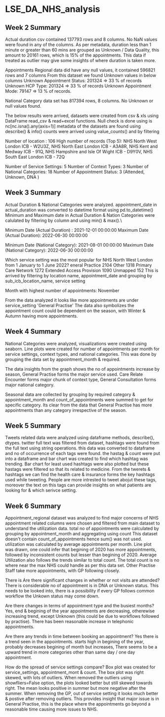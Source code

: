 # LSE_DA_NHS_analysis
## Week 2 Summary

Actual duration csv contained 137793 rows and 8 columns.
No NaN values were found in any of the columns.
As per metadata, duration less than 1 minute or greater than 60 mins 
are grouped as Unknown / Data Quality, this amount to 20161 rows, which is
15% of the appointments. This data if treated as outlier may give some insights of where duration is taken more.

Appointments Regional data did have any null values, it contained 596821 rows and 7 columns
From this dataset we found Unknown values in below columns
Unknown Appointment Status: 201324 => 33 % of records
Unknown HCP Type: 201324 => 33 % of records
Unknown Appointment Mode: 79147 => 13 % of records.

National Category data set has 817394 rows, 8 columns. No Unknown or null values found.

The below results were arrived, datasets were created from csv &  xls using
DataFrame read_csv & read+excel functions.
Null check is done using is nc[nc.isna().any(axis=1)]
metadata of the datasets are found using describe() & info()
counts were arrived using value_counts() and by filtering

Number of location : 106
High number of records (Top 5): 
       NHS North West London ICB - W2U3Z,
       NHS North East London ICB - A3A8R,
       NHS Kent and Medway ICB - 91Q,
       NHS Hampshire and Isle Of Wight ICB - D9Y0V,
       NHS South East London ICB - 72Q

Number of Service Settings:      5
Number of Context Types:         3
Number of National Categories:  18
Number of Appointment Status:     3 (Attended, Unknown, DNA )

## Week 3 Summary

Actual Duration & National Categories were analyzed.
appointment_date in actual_duration was converted to datetime format using pd.to_datetime()
Minimum and Maximum date in Actual Duration & Nation Categories were calulated by filtering by column and using min() & max().\

Minimum Date (Actual Duration) : 2021-12-01 00:00:00
Maximum Date (Actual Duration): 2022-06-30 00:00:00

Minimum Date (National Category): 2021-08-01 00:00:00
Maximum Date (National Category): 2022-06-30 00:00:00

Which service setting was the most popular for NHS North West London from 1 January to 1 June 2022?
eneral Practice              2104
Other                        1318
Primary Care Network         1272
Extended Access Provision    1090
Unmapped                      152
This is arrived by filtering by location name, appointment_date and grouping by sub_icb_location_name, service setting

Month with highest number of appointments: November

From the data analyzed it looks like more appointments are under service_setting 'General Practise'
The data also symbolizes the appointment count could be dependent on the season, with Winter & Autumn having more appointments.

## Week 4 Summary

National Categories were analyzed, visualizations were created using seaborn.
Line plots were created for  number of appointments per month for service settings, context types, and national categories.
This was done by grouping the data set by appointment_month & required.

The data insights from the graph shows the no of appointments increase by season, General Practise forms the major service used.
Care Relate Encounter forms major chunk of context type, General Consultation forms major national category.

Seasonal data are collected by grouping by required category & appointment_month and count_of_appointments were summed to get for specific category.
Its clear from the data that General Practise has more appointments than any category irrespective of the season.

## Week 5 Summary

Tweets related data were analyzed using dataframe methods, describe(), dtypes.
twitter full text was filtered from dataset, hashtags were found from the full text using string operations.
this data was converted to dataframe and no of occurrence of each  tags were found.
the hastag & count were put into a dataframe and bar chart was created to find which hashtag was trending.
Bar chart for least used hashtags were also plotted but these hastags were filtered so that its related to medicine.
From the twerets & hashtags we can find the health care & insurance forms the key hashtags used while tweeting.
People are more intrested to tweet abojut these tags, moreover the text on this tags can provide insights on what patients are looking for & which serivce setting.

## Week 6 Summary

Appointment_regional dataset was analyzed to find major concerns of NHS
appointment related columns were chosen and filtered from main dataset to understand the utilization data.
total no of appointments were calculated by grouping by appointment_month and aggregating using count
This dataset doesn't contain count_of_appointments hence sum() was not used.
utilization was calculated by average appointments per month.
Line plot was drawn, one could infer that begining of 2020 has more appointments, 
followed by inconsistent counts but lesser than begining of 2020.
Average Utilization also follows the trends similar to total count.
The total count is no where near the max NHS could handle as per this data set.
Other Practise Staff take more appointments, with GP following closely.

There is  Are there significant changes in whether or not visits are attended?
There is considerable no of appointment is in DNA or Unknown status. 
This needs to be looked into, there is a possibility if every GP follows common workflow the Unkown status may come down.

Are there changes in terms of appointment type and the busiest months?
Yes, end & begining of the year appointments are decreasing, otherewise increasing trend, except Unknown (this could be due to workflows followed by practise).
There has been reasonable increase in telephonic appointments.

Are there any trends in time between booking an appointment?
Yes there is a trend seen in the appointments. starts high in begining of the year, probably decreases begining of month but increases,
There seems to be a upward trend in more categories other than same day / one day appointment.

How do the spread of service settings compare?
Box plot was created for service_settings, appointment_mont & count.
The box plot was right skewed, with lots of outliers. When removed the outliers using showfliers=False option,
the plots looked better but still skewed towards right.  The mean looks positive in summer but more negative after the summer.
When removing the GP, out of service setting it looks much better & postive after removing outliers.
This provides insight that major issue is in General Practise, this is the place where the appointments go beyond a reasonable time causing more issues to NHS.